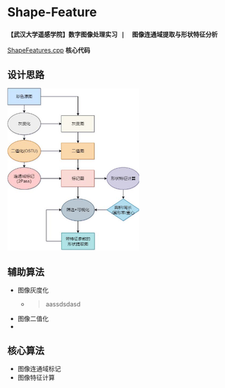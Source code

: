 # Shape-Feature
### `【武汉大学遥感学院】数字图像处理实习 |  图像连通域提取与形状特征分析`  
 [ShapeFeatures.cpp](./ShapeFeatures.cpp) **核心代码**

## 设计思路
<img src="./算法流程.jpg" width="300">  

## 辅助算法
- 图像灰度化   
   - > aassdsdasd
- 图像二值化  
- 
## 核心算法
- 图像连通域标记
- 图像特征计算
